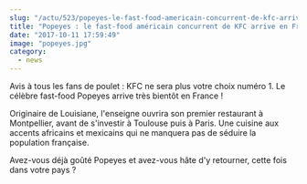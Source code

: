 ```yaml
--- 
slug: "/actu/523/popeyes-le-fast-food-americain-concurrent-de-kfc-arrive-en-france"
title: "Popeyes : le fast-food américain concurrent de KFC arrive en France !"
date: "2017-10-11 17:59:49"
image: "popeyes.jpg"
category:
  - news
---
```

<p>Avis à tous les fans de poulet : KFC ne sera plus votre choix numéro 1. Le célèbre fast-food Popeyes arrive très bientôt en France !</p>

<p>Originaire de Louisiane, l'enseigne ouvrira son premier restaurant à Montpellier, avant de s'investir à Toulouse puis à Paris. Une cuisine aux accents africains et mexicains qui ne manquera pas de séduire la population française.</p>

<p>Avez-vous déjà goûté Popeyes et avez-vous hâte d'y retourner, cette fois dans votre pays ?</p>